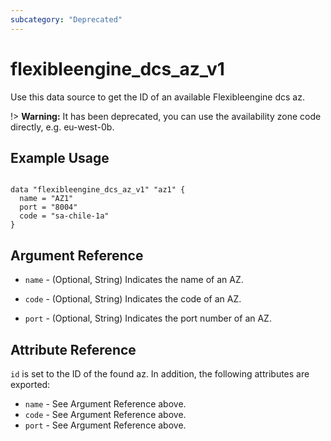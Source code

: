 ```yaml
---
subcategory: "Deprecated"
---
```


# flexibleengine_dcs_az_v1

Use this data source to get the ID of an available Flexibleengine dcs az.

!> **Warning:** It has been deprecated, you can use the availability zone code directly, e.g. eu-west-0b.

## Example Usage

```hcl

data "flexibleengine_dcs_az_v1" "az1" {
  name = "AZ1"
  port = "8004"
  code = "sa-chile-1a"
}
```

## Argument Reference

* `name` - (Optional, String) Indicates the name of an AZ.

* `code` - (Optional, String) Indicates the code of an AZ.

* `port` - (Optional, String) Indicates the port number of an AZ.

## Attribute Reference

`id` is set to the ID of the found az. In addition, the following attributes
are exported:

* `name` - See Argument Reference above.
* `code` - See Argument Reference above.
* `port` - See Argument Reference above.
